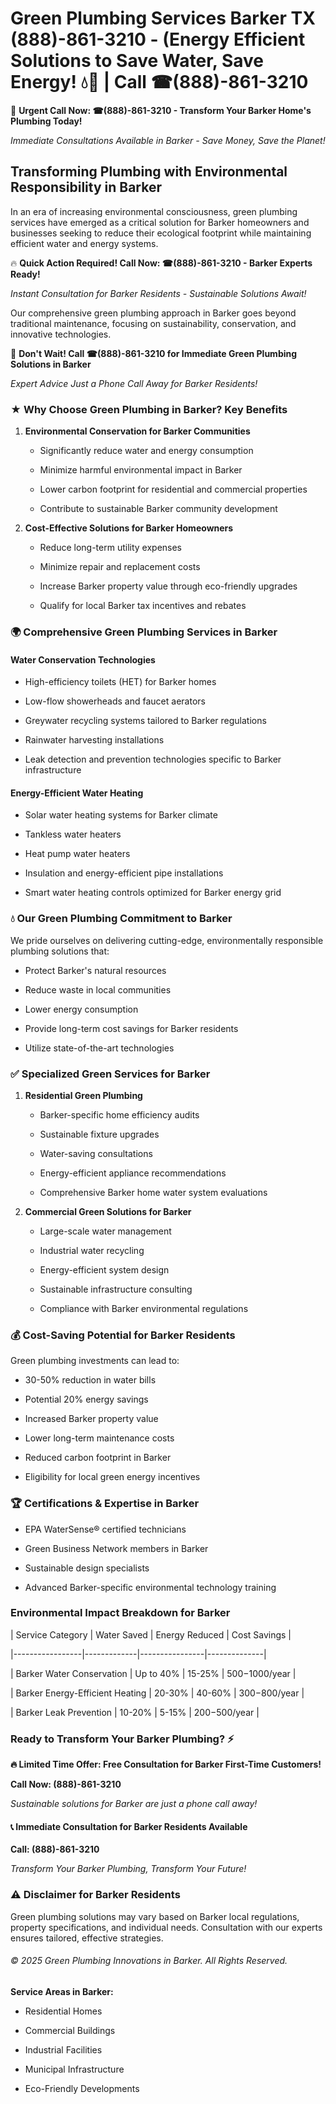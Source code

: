 # Green Plumbing Services Barker TX (888)-861-3210 - (Energy Efficient Solutions to Save Water, Save Energy! 💧🌿 | Call ☎(888)-861-3210

🚨 **Urgent Call Now: ☎(888)-861-3210 - Transform Your Barker Home's Plumbing Today!**
*Immediate Consultations Available in Barker - Save Money, Save the Planet!*

## Transforming Plumbing with Environmental Responsibility in Barker

In an era of increasing environmental consciousness, green plumbing services have emerged as a critical solution for Barker homeowners and businesses seeking to reduce their ecological footprint while maintaining efficient water and energy systems. 

🔥 **Quick Action Required! Call Now: ☎(888)-861-3210 - Barker Experts Ready!**
*Instant Consultation for Barker Residents - Sustainable Solutions Await!*

Our comprehensive green plumbing approach in Barker goes beyond traditional maintenance, focusing on sustainability, conservation, and innovative technologies.

🚨 **Don't Wait! Call ☎(888)-861-3210 for Immediate Green Plumbing Solutions in Barker**
*Expert Advice Just a Phone Call Away for Barker Residents!*

### ★ Why Choose Green Plumbing in Barker? Key Benefits

1. **Environmental Conservation for Barker Communities** 
   - Significantly reduce water and energy consumption
   - Minimize harmful environmental impact in Barker
   - Lower carbon footprint for residential and commercial properties
   - Contribute to sustainable Barker community development

2. **Cost-Effective Solutions for Barker Homeowners** 
   - Reduce long-term utility expenses
   - Minimize repair and replacement costs
   - Increase Barker property value through eco-friendly upgrades
   - Qualify for local Barker tax incentives and rebates

### 🌍 Comprehensive Green Plumbing Services in Barker

#### Water Conservation Technologies
- High-efficiency toilets (HET) for Barker homes
- Low-flow showerheads and faucet aerators
- Greywater recycling systems tailored to Barker regulations
- Rainwater harvesting installations
- Leak detection and prevention technologies specific to Barker infrastructure

#### Energy-Efficient Water Heating
- Solar water heating systems for Barker climate
- Tankless water heaters
- Heat pump water heaters
- Insulation and energy-efficient pipe installations
- Smart water heating controls optimized for Barker energy grid

### 💧 Our Green Plumbing Commitment to Barker

We pride ourselves on delivering cutting-edge, environmentally responsible plumbing solutions that:
- Protect Barker's natural resources
- Reduce waste in local communities
- Lower energy consumption
- Provide long-term cost savings for Barker residents
- Utilize state-of-the-art technologies

### ✅ Specialized Green Services for Barker

1. **Residential Green Plumbing**
   - Barker-specific home efficiency audits
   - Sustainable fixture upgrades
   - Water-saving consultations
   - Energy-efficient appliance recommendations
   - Comprehensive Barker home water system evaluations

2. **Commercial Green Solutions for Barker**
   - Large-scale water management
   - Industrial water recycling
   - Energy-efficient system design
   - Sustainable infrastructure consulting
   - Compliance with Barker environmental regulations

### 💰 Cost-Saving Potential for Barker Residents

Green plumbing investments can lead to:
- 30-50% reduction in water bills
- Potential 20% energy savings
- Increased Barker property value
- Lower long-term maintenance costs
- Reduced carbon footprint in Barker
- Eligibility for local green energy incentives

### 🏆 Certifications & Expertise in Barker

- EPA WaterSense® certified technicians
- Green Business Network members in Barker
- Sustainable design specialists
- Advanced Barker-specific environmental technology training

### Environmental Impact Breakdown for Barker

| Service Category | Water Saved | Energy Reduced | Cost Savings |
|-----------------|-------------|----------------|--------------|
| Barker Water Conservation | Up to 40% | 15-25% | $500-$1000/year |
| Barker Energy-Efficient Heating | 20-30% | 40-60% | $300-$800/year |
| Barker Leak Prevention | 10-20% | 5-15% | $200-$500/year |

### Ready to Transform Your Barker Plumbing? ⚡

**🔥 Limited Time Offer: Free Consultation for Barker First-Time Customers!**

**Call Now: (888)-861-3210**
*Sustainable solutions for Barker are just a phone call away!*

#### 📞 Immediate Consultation for Barker Residents Available

**Call: (888)-861-3210**
*Transform Your Barker Plumbing, Transform Your Future!*

### ⚠️ Disclaimer for Barker Residents

Green plumbing solutions may vary based on Barker local regulations, property specifications, and individual needs. Consultation with our experts ensures tailored, effective strategies.

###### © 2025 Green Plumbing Innovations in Barker. All Rights Reserved.

**Service Areas in Barker:** 
- Residential Homes
- Commercial Buildings
- Industrial Facilities
- Municipal Infrastructure
- Eco-Friendly Developments